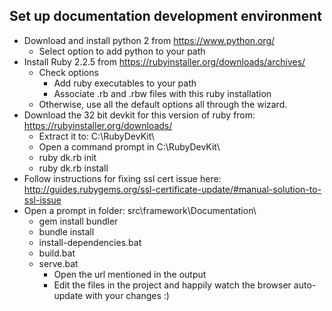## Set up documentation development environment

* Download and install python 2 from https://www.python.org/
  * Select option to add python to your path
* Install Ruby 2.2.5 from https://rubyinstaller.org/downloads/archives/
  * Check options
    * Add ruby executables to your path
    * Associate .rb and .rbw files with this ruby installation
  * Otherwise, use all the default options all through the wizard.
* Download the 32 bit devkit for this version of ruby from: https://rubyinstaller.org/downloads/
  * Extract it to: C:\RubyDevKit\
  * Open a command prompt in C:\RubyDevKit\
  * ruby dk.rb init
  * ruby dk.rb install
* Follow instructions for fixing ssl cert issue here: http://guides.rubygems.org/ssl-certificate-update/#manual-solution-to-ssl-issue
* Open a prompt in folder: src\framework\Documentation\
  * gem install bundler
  * bundle install
  * install-dependencies.bat
  * build.bat
  * serve.bat
    * Open the url mentioned in the output
    * Edit the files in the project and happily watch the browser auto-update with your changes :)

